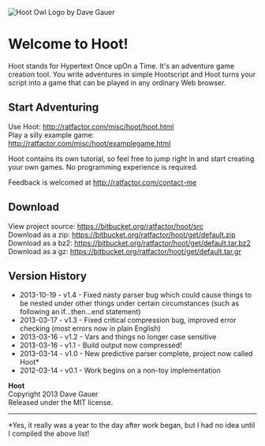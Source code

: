 ![Hoot Owl Logo by Dave Gauer](http://ratfactor.com/misc/hoot/hoot-logo.png "A tiny hypertext adventure game builder for browsers")

Welcome to Hoot!
================

Hoot stands for Hypertext Once upOn a Time.  It's an adventure game creation tool.  You write adventures in simple Hootscript and Hoot turns your script into a game that can be played in any ordinary Web browser.

Start Adventuring
-----------------

Use Hoot: <http://ratfactor.com/misc/hoot/hoot.html>  
Play a silly example game: <http://ratfactor.com/misc/hoot/examplegame.html>

Hoot contains its own tutorial, so feel free to jump right in and start creating your own games.  No programming experience is required.

Feedback is welcomed at <http://ratfactor.com/contact-me>

Download
--------

View project source: <https://bitbucket.org/ratfactor/hoot/src>  
Download as a zip: <https://bitbucket.org/ratfactor/hoot/get/default.zip>  
Download as a bz2: <https://bitbucket.org/ratfactor/hoot/get/default.tar.bz2>  
Download as a gz: <https://bitbucket.org/ratfactor/hoot/get/default.tar.gr>

Version History
---------------
* 2013-10-19 - v1.4 - Fixed nasty parser bug which could cause things to be nested under other things under certain circumstances (such as following an if...then...end statement)
* 2013-03-17 - v1.3 - Fixed critical compression bug, improved error checking (most errors now in plain English)
* 2013-03-16 - v1.2 - Vars and things no longer case sensitive
* 2013-03-16 - v1.1 - Build output now compressed!
* 2013-03-14 - v1.0 - New predictive parser complete, project now called Hoot*
* 2012-03-14 - v0.1 - Work begins on a non-toy implementation

**Hoot**  
Copyright 2013 Dave Gauer  
Released under the MIT license.

-------------------
*Yes, it really was a year to the day after work began, but I had no idea until I compiled the above list!